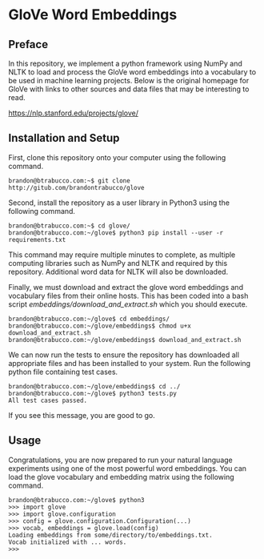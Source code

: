 # GloVe Word Embeddings

## Preface

In this repository, we implement a python framework using NumPy and NLTK to load and process the GloVe word embeddings into a vocabulary to be used in machine learning projects. Below is the original homepage for GloVe with links to other sources and data files that may be interesting to read.

https://nlp.stanford.edu/projects/glove/

## Installation and Setup

First, clone this repository onto your computer using the following command.

```
brandon@btrabucco.com:~$ git clone http://gitub.com/brandontrabucco/glove
```

Second, install the repository as a user library in Python3 using the following command.

```
brandon@btrabucco.com:~$ cd glove/
brandon@btrabucco.com:~/glove$ python3 pip install --user -r requirements.txt
```

This command may require multiple minutes to complete, as multiple computing libraries such as NumPy and NLTK and required by this repository. Additional word data for NLTK will also be downloaded.

Finally, we must download and extract the glove word embeddings and vocabulary files from their online hosts. This has been coded into a bash script *embeddings/download_and_extract.sh* which you should execute.

```
brandon@btrabucco.com:~/glove$ cd embeddings/
brandon@btrabucco.com:~/glove/embeddings$ chmod u+x download_and_extract.sh
brandon@btrabucco.com:~/glove/embeddings$ download_and_extract.sh
```

We can now run the tests to ensure the repository has downloaded all appropriate files and has been installed to your system. Run the following python file containing test cases.

```
brandon@btrabucco.com:~/glove/embeddings$ cd ../
brandon@btrabucco.com:~/glove$ python3 tests.py
All test cases passed.
```

If you see this message, you are good to go.

## Usage

Congratulations, you are now prepared to run your natural language experiments using one of the most powerful word embeddings. You can load the glove vocabulary and embedding matrix using the following command.

```
brandon@btrabucco.com:~/glove$ python3
>>> import glove
>>> import glove.configuration
>>> config = glove.configuration.Configuration(...)
>>> vocab, embeddings = glove.load(config)
Loading embeddings from some/directory/to/embeddings.txt.
Vocab initialized with ... words.
>>> 
```

